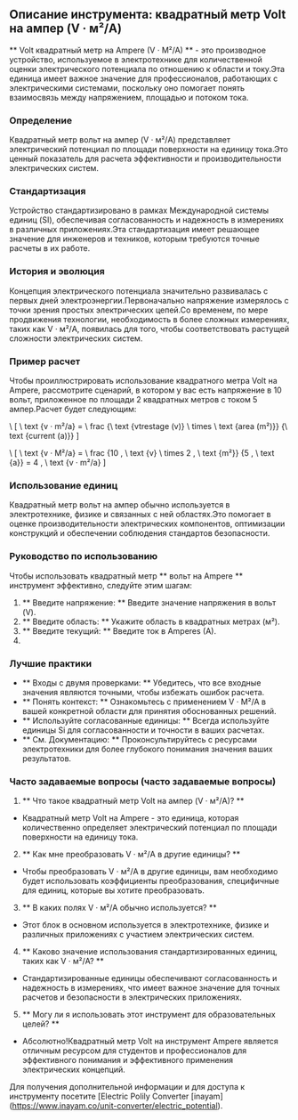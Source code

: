 ## Описание инструмента: квадратный метр Volt на ампер (V · м²/A)

** Volt квадратный метр на Ampere (V · M²/A) ** - это производное устройство, используемое в электротехнике для количественной оценки электрического потенциала по отношению к области и току.Эта единица имеет важное значение для профессионалов, работающих с электрическими системами, поскольку оно помогает понять взаимосвязь между напряжением, площадью и потоком тока.

### Определение
Квадратный метр вольт на ампер (V · м²/A) представляет электрический потенциал по площади поверхности на единицу тока.Это ценный показатель для расчета эффективности и производительности электрических систем.

### Стандартизация
Устройство стандартизировано в рамках Международной системы единиц (SI), обеспечивая согласованность и надежность в измерениях в различных приложениях.Эта стандартизация имеет решающее значение для инженеров и техников, которым требуются точные расчеты в их работе.

### История и эволюция
Концепция электрического потенциала значительно развивалась с первых дней электроэнергии.Первоначально напряжение измерялось с точки зрения простых электрических цепей.Со временем, по мере продвижения технологии, необходимость в более сложных измерениях, таких как V · м²/A, появилась для того, чтобы соответствовать растущей сложности электрических систем.

### Пример расчет
Чтобы проиллюстрировать использование квадратного метра Volt на Ampere, рассмотрите сценарий, в котором у вас есть напряжение в 10 вольт, приложенное по площади 2 квадратных метров с током 5 ампер.Расчет будет следующим:

\ [
\ text {v · m²/a} = \ frac {\ text {vtrestage (v)} \ times \ text {area (m²)}} {\ text {current (a)}}
\]

\ [
\ text {v · M²/a} = \ frac {10 \, \ text {v} \ times 2 \, \ text {m²}} {5 \, \ text {a}} = 4 \, \ text {v · m²/a}
\]

### Использование единиц
Квадратный метр вольт на ампер обычно используется в электротехнике, физике и связанных с ней областях.Это помогает в оценке производительности электрических компонентов, оптимизации конструкций и обеспечении соблюдения стандартов безопасности.

### Руководство по использованию
Чтобы использовать квадратный метр ** вольт на Ampere ** инструмент эффективно, следуйте этим шагам:
1. ** Введите напряжение: ** Введите значение напряжения в вольт (V).
2. ** Введите область: ** Укажите область в квадратных метрах (м²).
3. ** Введите текущий: ** Введите ток в Amperes (A).
4.

### Лучшие практики
- ** Входы с двумя проверками: ** Убедитесь, что все входные значения являются точными, чтобы избежать ошибок расчета.
- ** Понять контекст: ** Ознакомьтесь с применением V · M²/A в вашей конкретной области для принятия обоснованных решений.
- ** Используйте согласованные единицы: ** Всегда используйте единицы Si для согласованности и точности в ваших расчетах.
- ** См. Документацию: ** Проконсультируйтесь с ресурсами электротехники для более глубокого понимания значения ваших результатов.

### Часто задаваемые вопросы (часто задаваемые вопросы)

1. ** Что такое квадратный метр Volt на ампер (V · м²/A)? **
- Квадратный метр Volt на Ampere - это единица, которая количественно определяет электрический потенциал по площади поверхности на единицу тока.

2. ** Как мне преобразовать V · м²/A в другие единицы? **
- Чтобы преобразовать V · м²/A в другие единицы, вам необходимо будет использовать коэффициенты преобразования, специфичные для единиц, которые вы хотите преобразовать.

3. ** В каких полях V · м²/A обычно используется? **
- Этот блок в основном используется в электротехнике, физике и различных приложениях с участием электрических систем.

4. ** Каково значение использования стандартизированных единиц, таких как V · м²/A? **
- Стандартизированные единицы обеспечивают согласованность и надежность в измерениях, что имеет важное значение для точных расчетов и безопасности в электрических приложениях.

5. ** Могу ли я использовать этот инструмент для образовательных целей? **
- Абсолютно!Квадратный метр Volt на инструмент Ampere является отличным ресурсом для студентов и профессионалов для эффективного понимания и эффективного применения электрических концепций.

Для получения дополнительной информации и для доступа к инструменту посетите [Electric Polily Converter [inayam] (https://www.inayam.co/unit-converter/electric_potential).
